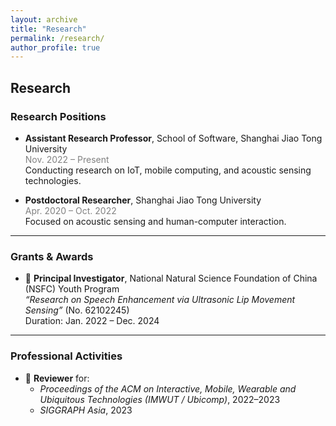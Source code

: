 ```yaml
---
layout: archive
title: "Research"
permalink: /research/
author_profile: true
---
```


## Research

### Research Positions

- **Assistant Research Professor**, School of Software, Shanghai Jiao Tong University  
  <span style="color:gray;">Nov. 2022 – Present</span>  
  Conducting research on IoT, mobile computing, and acoustic sensing technologies.

- **Postdoctoral Researcher**, Shanghai Jiao Tong University  
  <span style="color:gray;">Apr. 2020 – Oct. 2022</span>  
  Focused on acoustic sensing and human-computer interaction.

---

### Grants & Awards

- 🎯 **Principal Investigator**, National Natural Science Foundation of China (NSFC) Youth Program  
  *“Research on Speech Enhancement via Ultrasonic Lip Movement Sensing”* (No. 62102245)  
  Duration: Jan. 2022 – Dec. 2024

---

### Professional Activities

- 📝 **Reviewer** for:
  - *Proceedings of the ACM on Interactive, Mobile, Wearable and Ubiquitous Technologies (IMWUT / Ubicomp)*, 2022–2023
  - *SIGGRAPH Asia*, 2023

